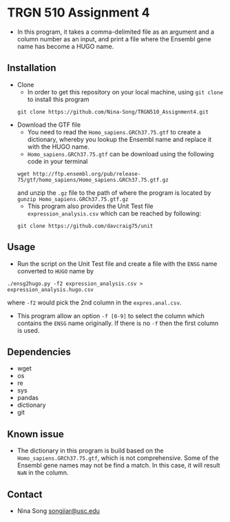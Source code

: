 # TRGN 510 Assignment 4
  * In this program, it takes a comma-delimited file as an argument and a column number as an input, and print a file where the Ensembl gene name has become a HUGO name.
  
## Installation
* Clone
  * In order to get this repository on your local machine, using `git clone` to install this program
  ```
  git clone https://github.com/Nina-Song/TRGN510_Assignment4.git
  ```
* Download the GTF file
  * You need to read the `Homo_sapiens.GRCh37.75.gtf` to create a dictionary, whereby you lookup the Ensembl name and replace it with the HUGO name.
  * `Homo_sapiens.GRCh37.75.gtf` can be download using the following code in your terminal
  ```
  wget http://ftp.ensembl.org/pub/release-75/gtf/homo_sapiens/Homo_sapiens.GRCh37.75.gtf.gz
  ```
  and unzip the `.gz` file to the path of where the program is located by `gunzip Homo_sapiens.GRCh37.75.gtf.gz`
  * This program also provides the Unit Test file `expression_analysis.csv` which can be reached by following:
  ```
  git clone https://github.com/davcraig75/unit
  ```

## Usage
  * Run the script on the Unit Test file and create a file with the `ENSG` name converted to `HUGO` name by 
  ```
  ./ensg2hugo.py -f2 expression_analysis.csv > expression_analysis.hugo.csv
  ```
   where `-f2` would pick the 2nd column in the `expres.anal.csv`.
  * This program allow an option `-f [0-9]` to select the column which contains the `ENSG` name originally. If there is no `-f` then the first column is used.
  
## Dependencies
  * wget
  * os
  * re
  * sys
  * pandas
  * dictionary
  * git

## Known issue
  * The dictionary in this program is build based on the `Homo_sapiens.GRCh37.75.gtf`, which is not comprehensive. Some of the Ensembl gene names may not be find a match. In this case, it will result `NaN` in the column.
  
## Contact
  * Nina Song songjiar@usc.edu
